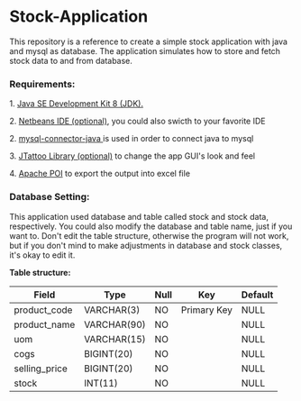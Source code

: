 # Stock-Application

This repository is a reference to create a simple stock application with java and mysql as database. The application simulates how to store and fetch stock data to and from database.

<h3>Requirements:</h3>
<p> 1. <a href="http://www.oracle.com/technetwork/java/javase/downloads/jdk8-downloads-2133151.html" target="_blank">Java SE Development Kit 8 (JDK).</a> </p> 
<p> 2. <a href="https://netbeans.org/downloads/" target="_blank">Netbeans IDE (optional)</a>, you could also swicth to your favorite IDE</p> 
<p> 2. <a href="http://www.java2s.com/Code/Jar/m/Downloadmysqlconnectorjava5123binjar.htm" target="_blank"> mysql-connector-java </a> is used in order to connect java to mysql </p>
<p> 3. <a href="http://www.jtattoo.net/Download.html" target="_blank">JTattoo Library (optional)</a> to change the app GUI's look and feel  </p>
<p> 4. <a href="https://poi.apache.org/" target="_blank">Apache POI</a> to export the output into excel file </p>


<h3> Database Setting:</h3>

<p>This application used database and table called stock and stock data, respectively.
You could also modify the database and table name, just if you want to.
Don't edit the table structure, otherwise the program will not work, but if you don't mind to make adjustments
in database and stock classes, it's okay to edit it. 
</p>

<strong> Table structure: </strong>

<table>
  
  <thead>
  <tr>
  <th>Field</th>
  <th>Type</th>
  <th>Null</th>
  <th>Key</th>
  <th>Default</th>
  </tr>
  </thead>
  
  <tbody>
  <tr>
  <td>product_code</td>
  <td>VARCHAR(3)</td>
  <td>NO</td>
  <td>Primary Key</td>
  <td>NULL</td>
  </tr>
  <tr>
  <td>product_name</td>
  <td>VARCHAR(90)</td>
  <td>NO</td>
  <td></td>
  <td>NULL</td>
  </tr>
  <tr>
  <td>uom</td>
  <td>VARCHAR(15)</td>
  <td>NO</td>
  <td></td>
  <td>NULL</td>
  </tr>
  <tr>
  <td>cogs</td>
  <td>BIGINT(20)</td>
  <td>NO</td>
  <td></td>
  <td>NULL</td>
  </tr>
  <tr>
  <td>selling_price</td>
  <td>BIGINT(20)</td>
  <td>NO</td>
  <td></td>
  <td>NULL</td>
  </tr>
  <tr>
  <td>stock</td>
  <td>INT(11)</td>
  <td>NO</td>
  <td></td>
  <td>NULL</td>
  </tr>
  
  </tbody>
  
  </table>
  
